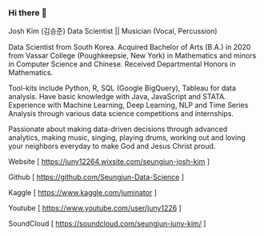 ### Hi there 👋

<!--
**Seungjun-Data-Science/Seungjun-Data-Science** is a ✨ _special_ ✨ repository because its `README.md` (this file) appears on your GitHub profile.

Here are some ideas to get you started:

- 🔭 I’m currently working on ...
- 🌱 I’m currently learning ...
- 👯 I’m looking to collaborate on ...
- 🤔 I’m looking for help with ...
- 💬 Ask me about ...
- 📫 How to reach me: ...
- 😄 Pronouns: ...
- ⚡ Fun fact: ...
-->

Josh Kim (김승준)
Data Scientist || Musician (Vocal, Percussion)

Data Scientist from South Korea. Acquired Bachelor of Arts (B.A.) in 2020 from Vassar College (Poughkeepsie, New York) in Mathematics and minors in Computer Science and Chinese. Received Departmental Honors in Mathematics.

Tool-kits include Python, R, SQL (Google BigQuery), Tableau for data analysis. Have basic knowledge with Java, JavaScript and STATA. Experience with Machine Learning, Deep Learning, NLP and Time Series Analysis through various data science competitions and internships.

Passionate about making data-driven decisions through advanced analytics, making music, singing, playing drums, working out and loving your neighbors everyday to make God and Jesus Christ proud.

Website [ https://juny12264.wixsite.com/seungjun-josh-kim ]

Github [ https://github.com/Seungjun-Data-Science ]

Kaggle [ https://www.kaggle.com/juminator ]

Youtube [ https://www.youtube.com/user/juny1226 ]

SoundCloud [ https://soundcloud.com/seungjun-juny-kim/ ] 

